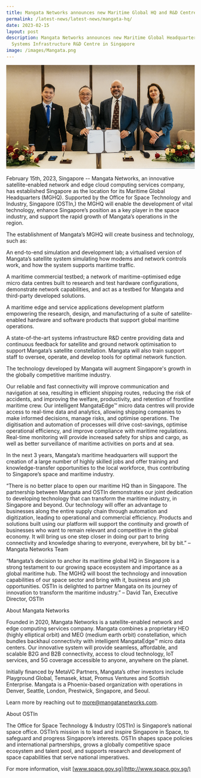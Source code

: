 ```yaml
---
title: Mangata Networks announces new Maritime Global HQ and R&D Centre in Singapore
permalink: /latest-news/latest-news/mangata-hq/
date: 2023-02-15
layout: post
description: Mangata Networks announces new Maritime Global Headquarters and
  Systems Infrastructure R&D Centre in Singapore
image: /images/Mangata.png
---
```


![](/images/Mangata.png)

February 15th, 2023, Singapore -- Mangata Networks, an innovative satellite-enabled network and edge cloud computing services company, has established Singapore as the location for its Maritime Global Headquarters (MGHQ). Supported by the Office for Space Technology and Industry, Singapore (OSTIn,) the MGHQ will enable the development of vital technology, enhance Singapore’s position as a key player in the space industry, and support the rapid growth of Mangata’s operations in the region.  
  
The establishment of Mangata’s MGHQ will create business and technology, such as:  
  
An end-to-end simulation and development lab; a virtualised version of Mangata’s satellite system simulating how modems and network controls work, and how the system supports maritime traffic.  
  
A maritime commercial testbed; a network of maritime-optimised edge micro data centres built to research and test hardware configurations, demonstrate network capabilities, and act as a testbed for Mangata and third-party developed solutions.  
  
A maritime edge and service applications development platform empowering the research, design, and manufacturing of a suite of satellite-enabled hardware and software products that support global maritime operations.  
  
A state-of-the-art systems infrastructure R&D centre providing data and continuous feedback for satellite and ground network optimisation to support Mangata’s satellite constellation. Mangata will also train support staff to oversee, operate, and develop tools for optimal network function.  
  
The technology developed by Mangata will augment Singapore's growth in the globally competitive maritime industry.  
  
Our reliable and fast connectivity will improve communication and navigation at sea, resulting in efficient shipping routes, reducing the risk of accidents, and improving the welfare, productivity, and retention of frontline maritime crew. Our intelligent MangataEdge™ micro data centres will provide access to real-time data and analytics, allowing shipping companies to make informed decisions, manage risks, and optimise operations. The digitisation and automation of processes will drive cost-savings, optimise operational efficiency, and improve compliance with maritime regulations. Real-time monitoring will provide increased safety for ships and cargo, as well as better surveillance of maritime activities on ports and at sea.  
  
In the next 3 years, Mangata’s maritime headquarters will support the creation of a large number of highly skilled jobs and offer training and knowledge-transfer opportunities to the local workforce, thus contributing to Singapore’s space and maritime industry.  
  
“There is no better place to open our maritime HQ than in Singapore. The partnership between Mangata and OSTIn demonstrates our joint dedication to developing technology that can transform the maritime industry, in Singapore and beyond. Our technology will offer an advantage to businesses along the entire supply chain through automation and digitization, leading to operational and commercial efficiency. Products and solutions built using our platform will support the continuity and growth of businesses who want to remain relevant and competitive in the global economy. It will bring us one step closer in doing our part to bring connectivity and knowledge sharing to everyone, everywhere, bit by bit.” – Mangata Networks Team  
  
“Mangata’s decision to anchor its maritime global HQ in Singapore is a strong testament to our growing space ecosystem and importance as a global maritime hub. The MGHQ will boost the technology and innovation capabilities of our space sector and bring with it, business and job opportunities. OSTIn is delighted to partner Mangata on its journey of innovation to transform the maritime industry.” – David Tan, Executive Director, OSTIn  
  
About Mangata Networks  
  
Founded in 2020, Mangata Networks is a satellite-enabled network and edge computing services company. Mangata combines a proprietary HEO (highly elliptical orbit) and MEO (medium earth orbit) constellation, which bundles backhaul connectivity with intelligent MangataEdge™ micro data centers. Our innovative system will provide seamless, affordable, and scalable B2G and B2B connectivity, access to cloud technology, IoT services, and 5G coverage accessible to anyone, anywhere on the planet.  
  
Initially financed by MetaVC Partners, Mangata’s other investors include Playground Global, Temasek, ktsat, Promus Ventures and Scottish Enterprise. Mangata is a Phoenix-based organization with operations in Denver, Seattle, London, Prestwick, Singapore, and Seoul.  
  
Learn more by reaching out to [more@mangatanetworks.com](mailto:more@mangatanetworks.com).  
  
About OSTIn  
  
The Office for Space Technology & Industry (OSTIn) is Singapore’s national space office. OSTIn’s mission is to lead and inspire Singapore in Space, to safeguard and progress Singapore’s interests. OSTIn shapes space policies and international partnerships, grows a globally competitive space ecosystem and talent pool, and supports research and development of space capabilities that serve national imperatives.  
  
For more information, visit [www.space.gov.sg](http://www.space.gov.sg/)